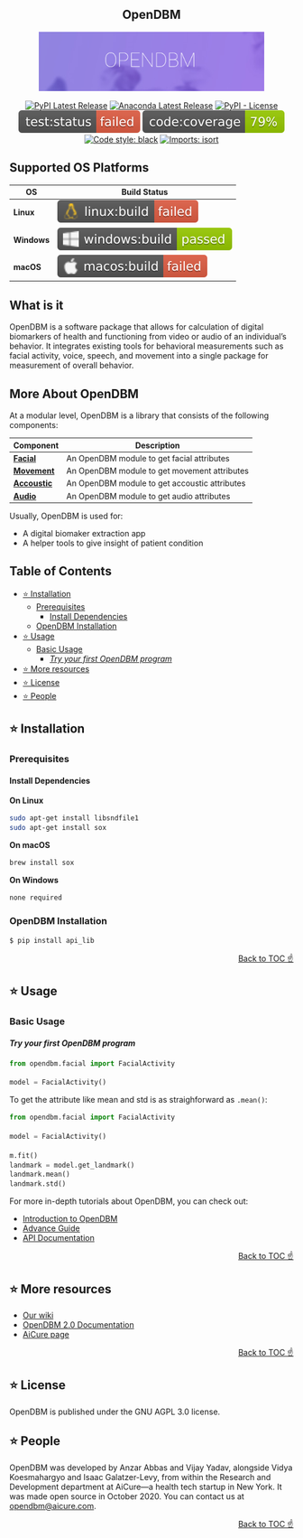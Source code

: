 <h2 align="center">
OpenDBM
</h2>

<div align="center">
  <img width="400" alt="GitHub Actions for deploying to GitHub Pages with Static Site Generators" src="https://raw.githubusercontent.com/teebid/aicure_opendbm/master/images/odbm.png">

[![PyPI Latest Release](https://img.shields.io/pypi/v/dbm-test123?style=plastic)](https://pypi.org/project/dbm-test123/)
[![Anaconda Latest Release](https://img.shields.io/badge/Anaconda.org-1.4.3-blue.svg?style=plastic)](https://anaconda.org/r/r-odbc)
[![PyPI - License](https://img.shields.io/pypi/l/odbm?style=plastic)](https://github.com/AiCure/open_dbm/blob/master/license.txt)
[![Test](https://raw.githubusercontent.com/teebid/aicure_opendbm/master/images/badges/test_status.svg)](https://github.com/teebid/aicure_opendbm/actions/workflows/open_dbm-code-checking.yml?query=branch%3Amaster++)
[![Coverage](https://raw.githubusercontent.com/teebid/aicure_opendbm/master/images/badges/code_coverage.svg)](https://github.com/teebid/aicure_opendbm/actions/workflows/open_dbm-code-checking.yml?query=branch%3Amaster++)
[![Code style: black](https://img.shields.io/badge/code%20style-black-000000.svg?style=flat)](https://github.com/psf/black)
[![Imports: isort](https://img.shields.io/badge/%20imports-isort-%231674b1?style=flat&labelColor=ef8336)](https://pycqa.github.io/isort/)
</div>

## Supported OS Platforms

OS                    | Build Status
----------------------------- | --------------------------------------------------------------------------------------------------------------------------------------------------------------------------------
**Linux**                 | [![Build](https://raw.githubusercontent.com/teebid/aicure_opendbm/master/images/badges/linux_status.svg)](https://github.com/teebid/aicure_opendbm/actions/workflows/open_dbm-build-checking.yml)
**Windows**                 | [![Build](https://raw.githubusercontent.com/teebid/aicure_opendbm/master/images/badges/windows_status.svg)](https://github.com/teebid/aicure_opendbm/actions/workflows/open_dbm-build-checking.yml)
**macOS**                 | [![Build](https://raw.githubusercontent.com/teebid/aicure_opendbm/master/images/badges/macos_status.svg)](https://github.com/teebid/aicure_opendbm/actions/workflows/open_dbm-build-checking.yml)


## What is it
OpenDBM is a software package that allows for calculation of digital 
biomarkers of health and functioning from video or audio of an individual’s 
behavior. It integrates existing tools for behavioral measurements such as
facial activity, voice, speech, and movement into a single package for measurement 
of overall behavior.

## More About OpenDBM

At a modular level, OpenDBM is a library that consists of the following components:

| Component | Description |
| ---- | --- |
| [**Facial**](https://teebid.github.io/aicure_opendbm/docs/category/api/facial) | An OpenDBM module to get facial attributes |
| [**Movement**](https://teebid.github.io/aicure_opendbm/docs/category/api/movement) | An OpenDBM module to get movement attributes |
| [**Accoustic**](https://teebid.github.io/aicure_opendbm/docs/category/api/accoustic) | An OpenDBM module to get accoustic attributes  |
| [**Audio**](https://teebid.github.io/aicure_opendbm/docs/category/api/audio) | An OpenDBM module to get audio attributes |

Usually, OpenDBM is used for:

- A digital biomaker extraction app
- A helper tools to give insight of patient condition

## Table of Contents

<!-- START doctoc generated TOC please keep comment here to allow auto update -->
<!-- DON'T EDIT THIS SECTION, INSTEAD RE-RUN doctoc TO UPDATE -->

- [⭐️ Installation](#%EF%B8%8F-installation)
  - [Prerequisites](#prerequisites)
    - [Install Dependencies](#install-dependencies)
  - [OpenDBM Installation](#opendbm-installation)
- [⭐️ Usage](#%EF%B8%8F-usage)
  - [Basic Usage](#basic-usage)
    - [*Try your first OpenDBM program*](#try-your-first-opendbm-program)
- [⭐️ More resources](#%EF%B8%8F-more-resources)
- [⭐️ License](#%EF%B8%8F-license)
- [⭐️ People](#%EF%B8%8F-people)

<!-- END doctoc generated TOC please keep comment here to allow auto update -->

## ⭐️ Installation
### Prerequisites
#### Install Dependencies

**On Linux**

```bash
sudo apt-get install libsndfile1
sudo apt-get install sox
```

**On macOS**

```bash
brew install sox
```

**On Windows**

```bash
none required
```

### OpenDBM Installation
```bash
$ pip install api_lib 
```

<div align="right">
<a href="#table-of-contents">Back to TOC ☝️</a>
</div>

## ⭐️ Usage
### Basic Usage
#### *Try your first OpenDBM program*
```python
from opendbm.facial import FacialActivity

model = FacialActivity()
```

To get the attribute like mean and std is as straighforward as `.mean()`:

```python
from opendbm.facial import FacialActivity

model = FacialActivity()

m.fit()
landmark = model.get_landmark()
landmark.mean()
landmark.std()
```

For more in-depth tutorials about OpenDBM, you can check out:

-   [Introduction to OpenDBM](https://teebid.github.io/aicure_opendbm/docs/intro)
-   [Advance Guide](https://teebid.github.io/aicure_opendbm/docs/advance)
-   [API Documentation](https://teebid.github.io/aicure_opendbm/docs/category/api)

<div align="right">
<a href="#table-of-contents">Back to TOC ☝️</a>
</div>

## ⭐️ More resources
-   [Our wiki](https://github.com/AiCure/open_dbm/wiki)
-   [OpenDBM 2.0 Documentation](https://docs.google.com/document/d/1O6OUSY9FHFCZfpIWu3Kgg0Q_dyp073xjjQ2K3viEffU/edit#heading=h.rxr2y5t62mwa)
-   [AiCure page](https://aicure.com/opendbm/)

<div align="right">
<a href="#table-of-contents">Back to TOC ☝️</a>
</div>

## ⭐️ License
OpenDBM is published under the GNU AGPL 3.0 license.


## ⭐️ People
OpenDBM was developed by Anzar Abbas and Vijay Yadav, alongside Vidya Koesmahargyo and Isaac Galatzer-Levy, from within the Research and Development department at AiCure––a health tech startup in New York. It was made open source in October 2020. You can contact us at opendbm@aicure.com.

<div align="right">
<a href="#table-of-contents">Back to TOC ☝️</a>
</div>